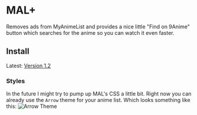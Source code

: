 # MAL+

Removes ads from MyAnimeList and provides a nice little "Find on 9Anime" button which searches for the anime so you can watch it even faster.

## Install

Latest: [Version 1.2](https://cdn.rawgit.com/siku2/InScripts/1a339cfb/scripts/MAL%2B/MALplus.user.js)

### Styles

In the future I might try to pump up MAL's CSS a little bit. Right now you can already use the `Arrow` theme for your anime list. Which looks something like this:
![Arrow Theme](https://github.com/siku2/InScripts/scripts/MAL+/.gihub/arrow.png "Arrow")
